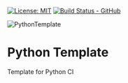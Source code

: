 [![License: MIT](https://img.shields.io/badge/License-MIT-yellow.svg)](https://opensource.org/licenses/MIT)
[![Build Status - GitHub](https://github.com/adegenaar/PythonTemplate/workflows/PythonTemplate/badge.svg)](https://github.com/adegenaar/PythonTemplate/actions?query=workflow%3APythonTemplate)

![PythonTemplate](https://github.com/adegenaar/PythonTemplate/workflows/PythonTemplate/badge.svg)

# Python Template 
Template for Python CI
